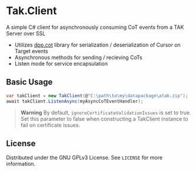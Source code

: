 # Tak.Client
A simple C# client for asynchronously consuming CoT events from a TAK Server over SSL

* Utilizes [dpp.cot](https://github.com/darkplusplus/cot) library for serialization / deserialization of Cursor on Target events
* Asynchronous methods for sending / recieving CoTs
* Listen mode for service encapsulation

## Basic Usage
```csharp
var takClient = new TakClient(@"C:\path\to\my\datapackage\atak.zip");
await takClient.ListenAsync(myAsyncCoTEventHandler);
```

> **Warning**
> By default, `ignoreCertificateValidationIssues` is set to true. Set this parameter to false when constructing a TakClient instance to fail on certificate issues. 


## License

Distributed under the GNU GPLv3 License. See `LICENSE` for more information.